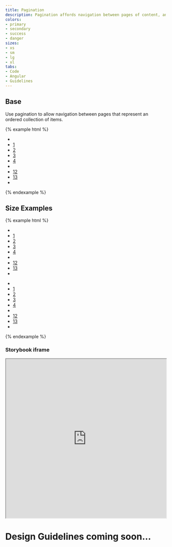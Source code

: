 ```yaml
---
title: Pagination
description: Pagination affords navigation between pages of content, and it highlights which page is currently in view.
colors:
- primary
- secondary
- success
- danger
sizes:
- xs
- sm
- lg
- xl
tabs:
- Code
- Angular
- Guidelines
---
```


<!-- Start Cupcake Code Tab -->
<div id="code" class="docs-tabs-content" markdown="1">

## Base
Use pagination to allow navigation between pages that represent an ordered collection of items.

{% example html %}
<ul class="c-pagination">
  <li><a href="" class="c-pagination-previous c-pagination-link"> </a></li>
  <li><a href="" class="c-pagination-link">1</a></li>
  <li><a href="" class="c-pagination-link c-pagination-current">2</a></li>
  <li><a href="" class="c-pagination-link">3</a></li>
  <li><a href="" class="c-pagination-link">4</a></li>
  <li><a href="" class="c-pagination-link c-pagination-ellipsis"></a></li>
  <li><a href="" class="c-pagination-link">12</a></li>
  <li><a href="" class="c-pagination-link">13</a></li>
  <li><a href="" class="c-pagination-link c-pagination-next"></a></li>
</ul>
{% endexample %}

## Size Examples

{% example html %}
<ul class="c-pagination c-pagination-sm">
  <li><a href="" class="c-pagination-previous c-pagination-link"> </a></li>
  <li><a href="" class="c-pagination-link">1</a></li>
  <li><a href="" class="c-pagination-link c-pagination-current">2</a></li>
  <li><a href="" class="c-pagination-link">3</a></li>
  <li><a href="" class="c-pagination-link">4</a></li>
  <li><a href="" class="c-pagination-link c-pagination-ellipsis"></a></li>
  <li><a href="" class="c-pagination-link">12</a></li>
  <li><a href="" class="c-pagination-link">13</a></li>
  <li><a href="" class="c-pagination-link c-pagination-next"></a></li>
</ul>

<ul class="c-pagination c-pagination-xl">
  <li><a href="" class="c-pagination-previous c-pagination-link"> </a></li>
  <li><a href="" class="c-pagination-link">1</a></li>
  <li><a href="" class="c-pagination-link c-pagination-current">2</a></li>
  <li><a href="" class="c-pagination-link">3</a></li>
  <li><a href="" class="c-pagination-link">4</a></li>
  <li><a href="" class="c-pagination-link c-pagination-ellipsis"></a></li>
  <li><a href="" class="c-pagination-link">12</a></li>
  <li><a href="" class="c-pagination-link">13</a></li>
  <li><a href="" class="c-pagination-link c-pagination-next"></a></li>
</ul>
{% endexample %}


</div>
<!-- End Cupcake Code Tab -->

<!-- Start Angular Code Tab -->
<div id="angular" class="docs-tabs-content" markdown="1">

### Storybook iframe
<iframe title="storybook" width="100%" height="500px" src="https://pages.code.ipreo.com/josh-easter/storybook-demo/?path=/story/basic-elements--avatar&full=0&addons=1&stories=0&panelRight=0&addonPanel=storybooks%2Fstorybook-addon-knobs&nav=0"></iframe>

</div>
<!-- End Angular Code Tab -->

<!-- Start Design Tab -->
<div id="guidelines" class="docs-tabs-content" markdown="1">

# Design Guidelines coming soon...


</div>
<!-- End Design Tab -->




